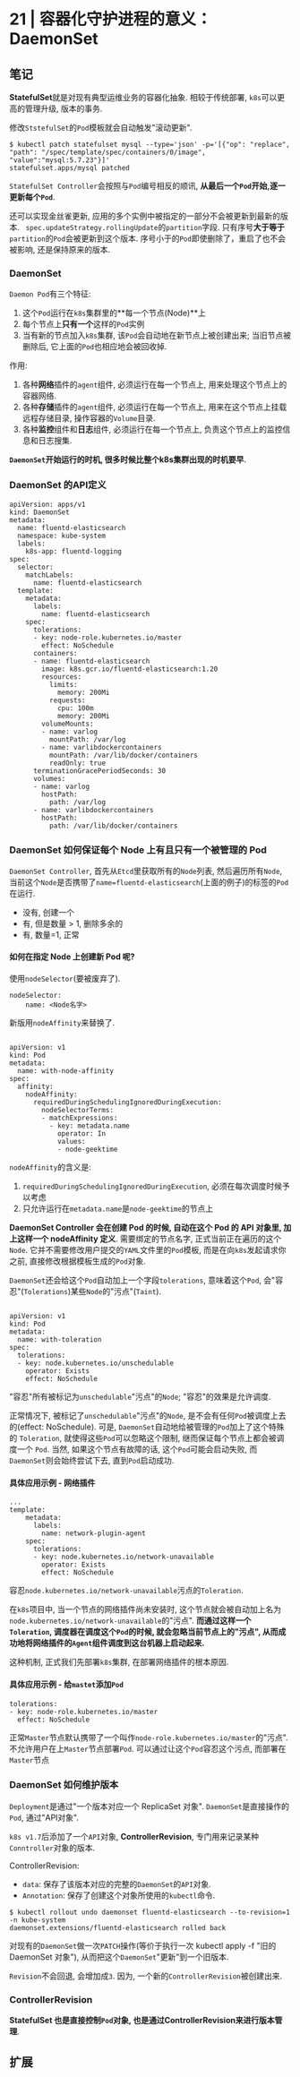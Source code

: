 # 21 | 容器化守护进程的意义：DaemonSet

## 笔记

**StatefulSet**就是对现有典型运维业务的容器化抽象. 相较于传统部署, `k8s`可以更高的管理升级, 版本的事务.

修改`StstefulSet`的`Pod`模板就会自动触发"滚动更新".

```
$ kubectl patch statefulset mysql --type='json' -p='[{"op": "replace", "path": "/spec/template/spec/containers/0/image", "value":"mysql:5.7.23"}]'
statefulset.apps/mysql patched
```

`StatefulSet Controller`会按照与`Pod`编号相反的顺讯, **从最后一个`Pod`开始,逐一更新每个`Pod`**. 

还可以实现金丝雀更新, 应用的多个实例中被指定的一部分不会被更新到最新的版本. ` spec.updateStrategy.rollingUpdate`的`partition`字段. 只有序号**大于等于**`partition`的`Pod`会被更新到这个版本. 序号小于的`Pod`即使删除了，重启了也不会被影响, 还是保持原来的版本.

### DaemonSet

`Daemon Pod`有三个特征:

1. 这个`Pod`运行在`k8s`集群里的**每一个节点(Node)**上
2. 每个节点上**只有一个**这样的`Pod`实例
3. 当有新的节点加入`k8s`集群, 该`Pod`会自动地在新节点上被创建出来; 当旧节点被删除后, 它上面的`Pod`也相应地会被回收掉.

作用:

1. 各种**网络**插件的`agent`组件, 必须运行在每一个节点上, 用来处理这个节点上的容器网络.
2. 各种**存储**插件的`agent`组件, 必须运行在每一个节点上, 用来在这个节点上挂载远程存储目录, 操作容器的`Volume`目录.
3. 各种**监控**组件和**日志**组件, 必须运行在每一个节点上, 负责这个节点上的监控信息和日志搜集.

**`DaemonSet`开始运行的时机, 很多时候比整个k8s集群出现的时机要早**.

### DaemonSet 的API定义

```
apiVersion: apps/v1
kind: DaemonSet
metadata:
  name: fluentd-elasticsearch
  namespace: kube-system
  labels:
    k8s-app: fluentd-logging
spec:
  selector:
    matchLabels:
      name: fluentd-elasticsearch
  template:
    metadata:
      labels:
        name: fluentd-elasticsearch
    spec:
      tolerations:
      - key: node-role.kubernetes.io/master
        effect: NoSchedule
      containers:
      - name: fluentd-elasticsearch
        image: k8s.gcr.io/fluentd-elasticsearch:1.20
        resources:
          limits:
            memory: 200Mi
          requests:
            cpu: 100m
            memory: 200Mi
        volumeMounts:
        - name: varlog
          mountPath: /var/log
        - name: varlibdockercontainers
          mountPath: /var/lib/docker/containers
          readOnly: true
      terminationGracePeriodSeconds: 30
      volumes:
      - name: varlog
        hostPath:
          path: /var/log
      - name: varlibdockercontainers
        hostPath:
          path: /var/lib/docker/containers
```
  
### DaemonSet 如何保证每个 Node 上有且只有一个被管理的 Pod 

`DaemonSet Controller`, 首先从`Etcd`里获取所有的`Node`列表, 然后遍历所有`Node`, 当前这个`Node`是否携带了`name=fluentd-elasticsearch`(上面的例子)的标签的`Pod`在运行.

* 没有, 创建一个
* 有, 但是数量 > 1, 删除多余的
* 有, 数量=1, 正常

#### 如何在指定 Node 上创建新 Pod 呢?

使用`nodeSelector`(要被废弃了).

```
nodeSelector:
    name: <Node名字>
``` 

新版用`nodeAffinity`来替换了.

```

apiVersion: v1
kind: Pod
metadata:
  name: with-node-affinity
spec:
  affinity:
    nodeAffinity:
      requiredDuringSchedulingIgnoredDuringExecution:
        nodeSelectorTerms:
        - matchExpressions:
          - key: metadata.name
            operator: In
            values:
            - node-geektime
```

`nodeAffinity`的含义是:

1. `requiredDuringSchedulingIgnoredDuringExecution`, 必须在每次调度时候予以考虑
2. 只允许运行在`metadata.name`是`node-geektime`的节点上

**DaemonSet Controller 会在创建 Pod 的时候, 自动在这个 Pod 的 API 对象里, 加上这样一个 nodeAffinity 定义**. 需要绑定的节点名字, 正式当前正在遍历的这个`Node`. 它并不需要修改用户提交的`YAML`文件里的`Pod`模板, 而是在向`k8s`发起请求你之前, 直接修改根据模板生成的`Pod`对象.

`DaemonSet`还会给这个`Pod`自动加上一个字段`tolerations`, 意味着这个`Pod`, 会"容忍"(`Tolerations`)某些`Node`的"污点"(`Taint`).

```

apiVersion: v1
kind: Pod
metadata:
  name: with-toleration
spec:
  tolerations:
  - key: node.kubernetes.io/unschedulable
    operator: Exists
    effect: NoSchedule
```

"容忍"所有被标记为`unschedulable`"污点"的`Node`; "容忍"的效果是允许调度.

正常情况下, 被标记了`unschedulable`"污点"的`Node`, 是不会有任何`Pod`被调度上去的(effect: NoSchedule). 可是, `DaemonSet`自动地给被管理的`Pod`加上了这个特殊的 `Toleration`, 就使得这些`Pod`可以忽略这个限制, 继而保证每个节点上都会被调度一个 `Pod`. 当然, 如果这个节点有故障的话, 这个`Pod`可能会启动失败, 而`DaemonSet`则会始终尝试下去, 直到`Pod`启动成功.

#### 具体应用示例 - 网络插件

```
...
template:
    metadata:
      labels:
        name: network-plugin-agent
    spec:
      tolerations:
      - key: node.kubernetes.io/network-unavailable
        operator: Exists
        effect: NoSchedule
```

容忍`node.kubernetes.io/network-unavailable`污点的`Toleration`.

在`k8s`项目中, 当一个节点的网络插件尚未安装时, 这个节点就会被自动加上名为`node.kubernetes.io/network-unavailable`的"污点". **而通过这样一个 `Toleration`, 调度器在调度这个`Pod`的时候, 就会忽略当前节点上的"污点", 从而成功地将网络插件的`Agent`组件调度到这台机器上启动起来.**

这种机制, 正式我们先部署`k8s`集群, 在部署网络插件的根本原因.


#### 具体应用示例 - 给`mastet`添加`Pod`

```
tolerations:
- key: node-role.kubernetes.io/master
  effect: NoSchedule
 ```
 
 正常`Master`节点默认携带了一个叫作`node-role.kubernetes.io/master`的"污点". 不允许用户在上`Master`节点部署`Pod`. 可以通过让这个`Pod`容忍这个污点, 而部署在`Master`节点

### DaemonSet 如何维护版本

`Deployment`是通过"一个版本对应一个 ReplicaSet 对象". `DaemonSet`是直接操作的`Pod`, 通过"API对象".

`k8s v1.7`后添加了一个`API`对象, **ControllerRevision**, 专门用来记录某种`Conntroller`对象的版本.

ControllerRevision:

* `data`: 保存了该版本对应的完整的`DaemonSet`的`API`对象.
* `Annotation`: 保存了创建这个对象所使用的`kubectl`命令.

```
$ kubectl rollout undo daemonset fluentd-elasticsearch --to-revision=1 -n kube-system
daemonset.extensions/fluentd-elasticsearch rolled back
```

对现有的`DaemonSet`做一次`PATCH`操作(等价于执行一次 kubectl apply -f "旧的 DaemonSet 对象"), 从而把这个`DaemonSet`"更新"到一个旧版本. 

`Revision`不会回退, 会增加成`3`. 因为, 一个新的`ControllerRevision`被创建出来.

### ControllerRevision

**StatefulSet 也是直接控制`Pod`对象, 也是通过ControllerRevision来进行版本管理**.

## 扩展